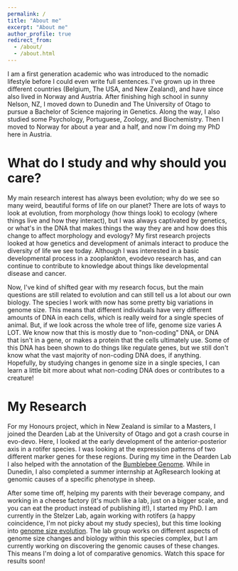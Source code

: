 ```yaml
---
permalink: /
title: "About me"
excerpt: "About me"
author_profile: true
redirect_from: 
  - /about/
  - /about.html
---
```


I am a first generation academic who was introduced to the nomadic lifestyle before I could even write full sentences. I've grown up in three different countries (Belgium, The USA, and New Zealand), and have since also lived in Norway and Austria. After finishing high school in sunny Nelson, NZ, I moved down to Dunedin and The University of Otago to pursue a Bachelor of Science majoring in Genetics. Along the way, I also studied some Psychology, Portuguese, Zoology, and Biochemistry. Then I moved to Norway for about a year and a half, and now I'm doing my PhD here in Austria.

What do I study and why should you care?
======
My main research interest has always been evolution; why do we see so many weird, beautiful forms of life on our planet? There are lots of ways to look at evolution, from morphology (how things look) to ecology (where things live and how they interact), but I was always captivated by genetics, or what's in the DNA that makes things the way they are and how does this change to affect morphology and evology? My first research projects looked at how genetics and development of animals interact to produce the diversity of life we see today. Although I was interested in a basic developmental process in a zooplankton, evodevo research has, and can continue to contribute to knowledge about things like developmental disease and cancer. 

Now, I've kind of shifted gear with my research focus, but the main questions are still related to evolution and can still tell us a lot about our own biology. The species I work with now has some pretty big variations in genome size. This means that different individuals have very different amounts of DNA in each cells, which is really weird for a single species of animal. But, if we look across the whole tree of life, genome size varies A LOT. We know now that this is mostly due to "non-coding" DNA, or DNA that isn't in a gene, or makes a protein that the cells ultimately use. Some of this DNA has been shown to do things like regulate genes, but we still don't know what the vast majority of non-coding DNA does, if anything. Hopefully, by studying changes in genome size in a single species, I can learn a little bit more about what non-coding DNA does or contributes to a creature! 


My Research
======
For my Honours project, which in New Zealand is similar to a Masters, I joined the Dearden Lab at the University of Otago and got a crash course in evo-devo. Here, I looked at the early development of the anterior-posterior axis in a rotifer species. I was looking at the expression patterns of two different marker genes for these regions. During my time in the Dearden Lab I also helped with the annotation of the [Bumblebee Genome](https://rotifergirl.github.io/publication/2015-04-24-Bumblebee-genomes). While in Dunedin, I also completed a summer internship at AgResearch looking at genomic causes of a specific phenotype in sheep. 

After some time off, helping my parents with their beverage company, and working in a cheese factory (it's much like a lab, just on a bigger scale, and you can eat the product instead of publishing it!), I started my PhD. I am currently in the Stelzer Lab, again working with rotifers (a happy coincidence, I'm not picky about my study species), but this time looking into [genome size evolution](https://bmcevolbiol.biomedcentral.com/articles/10.1186/1471-2148-11-90). The lab group works on different aspects of genome size changes and biology within this species complex, but I am currently working on discovering the genomic causes of these changes. This means I'm doing a lot of comparative genomics. Watch this space for results soon!


